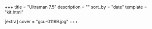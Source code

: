 +++
title = "Ultraman 7.5"
description = ""
sort_by = "date"
template = "kit.html"

[extra]
cover = "gcu-01189.jpg"
+++
